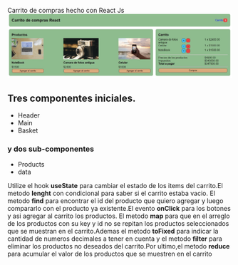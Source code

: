 Carrito de compras hecho con React Js
![](Screenshots/Screenshot_1.jpg)
<h2>Tres componentes iniciales.</h2>
<ul>
  <li>Header</li>
  <li>Main</li>
  <li>Basket</li>
</ul>
<h3>y dos sub-componentes </h3>
<ul>
  <li>Products</li>
  <li>data</li>
</ul>

<p>Utilize el hook <strong>useState</strong> para cambiar el estado de los items del carrito.El metodo <strong>lenght</strong> con condicional para saber si el carrito estaba vacio.
  El metodo <strong>find</strong> para encontrar el id del producto que quiero agregar y luego compararlo con el producto ya existente.El evento <strong>onClick</strong> para los botones y asi
  agregar al  carrito los productos. El metodo <strong>map</strong> para que en el arreglo de los productos con su key y id  no se repitan los productos seleccionados que se muestran en el carrito.Ademas el metodo <strong>toFixed</strong> para indicar la cantidad de numeros decimales a tener en cuenta y el metodo <strong>filter</strong> para eliminar los productos no deseados del carrito.Por ultimo,el metodo <strong>reduce</strong> para acumular el valor de los productos que se muestren en el carrito</p>
  

